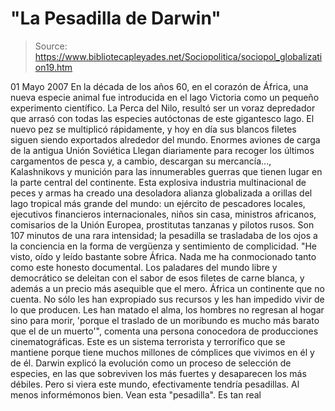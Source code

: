 # "La Pesadilla de Darwin"

> Source: https://www.bibliotecapleyades.net/Sociopolitica/sociopol_globalization19.htm

01 Mayo 2007
En la década de los años 60, en el corazón de África, una nueva especie
animal fue introducida en el lago Victoria como un pequeño experimento
científico. La Perca del Nilo, resultó ser un voraz depredador que arrasó
con todas las especies autóctonas de este gigantesco lago.
El nuevo pez se
multiplicó rápidamente, y hoy en día sus blancos filetes siguen siendo
exportados alrededor del mundo. Enormes aviones de carga de la antigua Unión
Soviética Llegan diariamente para recoger los últimos cargamentos de pesca
y, a cambio, descargan su mercancía..., Kalashnikovs y munición para las
innumerables guerras que tienen lugar en la parte central del continente.
Esta explosiva industria multinacional de peces y
armas ha creado una
desoladora alianza globalizada a orillas del lago tropical más grande del
mundo: un ejército de pescadores locales, ejecutivos financieros
internacionales, niños sin casa, ministros africanos, comisarios de la Unión
Europea, prostitutas tanzanas y pilotos rusos.
Son 107 minutos de una rara
intensidad; la pesadilla se trasladaba de los ojos a la conciencia en la
forma de vergüenza y sentimiento de complicidad.
"He visto, oído y leído
bastante sobre África. Nada me ha conmocionado tanto como este honesto
documental. Los paladares del mundo libre y democrático se deleitan con el
sabor de esos filetes de carne blanca, y además a un precio más asequible
que el mero. África un continente que no cuenta.
No sólo les han expropiado
sus recursos y les han impedido vivir de lo que producen. Les han matado el
alma, los hombres no regresan al hogar sino para morir, 'porque el traslado
de un moribundo es mucho más barato que el de un muerto'", comenta una
persona conocedora de producciones cinematográficas.
Este es un sistema
terrorista y terrorífico que se mantiene porque tiene muchos millones de
cómplices que vivimos en él y de él. Darwin explicó la evolución como un
proceso de selección de especies, en las que sobreviven los más fuertes y
desaparecen los más débiles. Pero si viera este mundo, efectivamente tendría
pesadillas.
Al menos informémonos bien. Vean esta "pesadilla".
Es tan real
